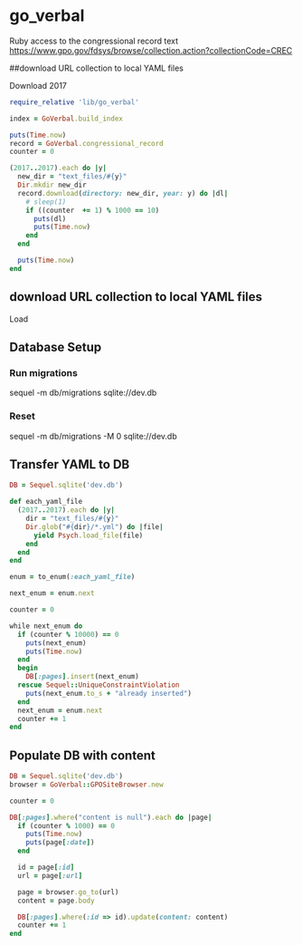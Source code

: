 # go_verbal

Ruby access to the congressional record text 
https://www.gpo.gov/fdsys/browse/collection.action?collectionCode=CREC

##download URL collection to local YAML files

Download 2017

```ruby
require_relative 'lib/go_verbal'

index = GoVerbal.build_index

puts(Time.now)
record = GoVerbal.congressional_record
counter = 0

(2017..2017).each do |y|
  new_dir = "text_files/#{y}"
  Dir.mkdir new_dir
  record.download(directory: new_dir, year: y) do |dl|
    # sleep(1)
    if ((counter  += 1) % 1000 == 10)
      puts(dl)
      puts(Time.now)
    end
  end

  puts(Time.now)
end
```

## download URL collection to local YAML files
Load 

## Database Setup

### Run migrations
sequel -m db/migrations sqlite://dev.db

### Reset
sequel -m db/migrations -M 0 sqlite://dev.db

## Transfer YAML to DB
```ruby
DB = Sequel.sqlite('dev.db')

def each_yaml_file
  (2017..2017).each do |y|
    dir = "text_files/#{y}"
    Dir.glob("#{dir}/*.yml") do |file|
      yield Psych.load_file(file)
    end
  end
end

enum = to_enum(:each_yaml_file)

next_enum = enum.next

counter = 0

while next_enum do
  if (counter % 10000) == 0
    puts(next_enum)
    puts(Time.now)
  end
  begin
    DB[:pages].insert(next_enum)
  rescue Sequel::UniqueConstraintViolation
    puts(next_enum.to_s + "already inserted")
  end
  next_enum = enum.next
  counter += 1
end

```


## Populate DB with content





```ruby
DB = Sequel.sqlite('dev.db')
browser = GoVerbal::GPOSiteBrowser.new

counter = 0

DB[:pages].where("content is null").each do |page|
  if (counter % 1000) == 0
    puts(Time.now)
    puts(page[:date])
  end

  id = page[:id]
  url = page[:url]

  page = browser.go_to(url)
  content = page.body

  DB[:pages].where(:id => id).update(content: content)
  counter += 1
end
```
